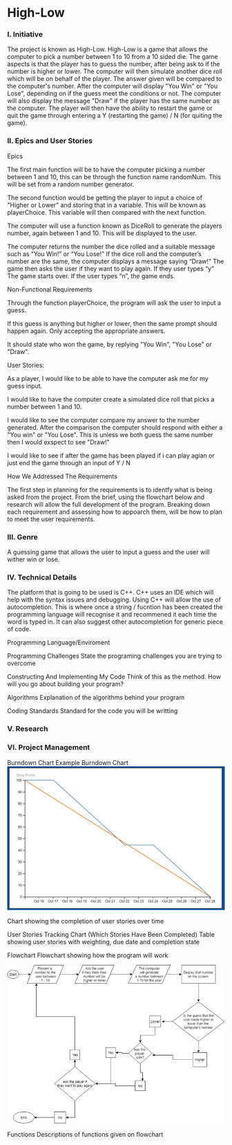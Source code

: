 # High-Low

### I. Initiative

The project is known as High-Low. High-Low is a game that allows the computer to pick a number between 1 to 10 from a 10 sided die.  The game aspects is that the player has to guess the number, after being ask to if the number is higher or lower.  The computer will then simulate another dice roll which will be on behalf of the player. The answer given will be compared to the computer's number. After the computer will display "You Win" or "You Lose", depending on if the guess meet the conditions or not. The computer will also display the message "Draw" if the player has the same number as the computer. The player will then have the ability to restart the game or quit the game through entering a Y (restarting the game) / N (for quiting the game).

### II. Epics and User Stories

Epics

The first main function will be to have the computer picking a number between 1 and 10, this can be through the function name randomNum. This will be set from a random number generator.

The second function would be getting the player to input a choice of "Higher or Lower" and storing that in a variable. This will be known as playerChoice. This variable will then compared with the next function. 

The computer will use a function known as DiceRoll to generate the players number, again between 1 and 10. This will be displayed to the user. 

The computer returns the number the dice rolled and a suitable message such as “You Win!” or “You Lose!”
If the dice roll and the computer’s number are the same, the computer displays a message saying “Draw!”
The game then asks the user if they want to play again. If they user types “y” The game starts over. If the user types “n”, the game ends.

Non-Functional Requirements

Through the function playerChoice, the program will ask the user to input a guess.

If this guess is anything but higher or lower, then the same prompt should happen again. Only accepting the appropriate answers.

It should state who won the game, by replying "You Win", "You Lose" or "Draw".


User Stories:

As a player, I would like to be able to have the computer ask me for my guess input.

I would like to have the computer create a simulated dice roll that picks a number between 1 and 10.

I would like to see the computer compare my answer to the number generated. After the comparison the computer should respond with either a "You win" or "You Lose". This is unless we both guess the same number then I would exspect to see "Draw!"

I would like to see if after the game has been played if i can play agian or just end the game through an input of Y / N

How We Addressed The Requirements

The first step in planning for the requirements is to identfy what is being asked from the project. From the brief, using the flowchart below and research will allow the full development of the program. Breaking down each requirement and assessing how to appoarch them, will be how to plan to meet the user requirements.

### III. Genre

A guessing game that allows the user to input a guess and the user will wither win or lose.

### IV. Technical Details

The platform that is going to be used is C++. C++ uses an IDE which will help with the syntax issues and debugging. Using C++ will allow the use of autocompletion. This is where once a string / fucntion has been created the programming language will recognise it and recommened it each time the word is typed in. It can also suggest other autocompletion for generic piece of code.

Programming Language/Enviroment

Programming Challenges
State the programing challenges you are trying to overcome

Constructing And Implementing My Code
Think of this as the method. How will you go about building your program?

Algorithms
Explanation of the algorithms behind your program

Coding Standards
Standard for the code you will be writting

### V. Research
### VI. Project Management
Burndown Chart
Example Burndown Chart
![](https://github.com/AoifeW123/High-Low/blob/master/Burndown.jpg)


Chart showing the completion of user stories over time

User Stories Tracking Chart (Which Stories Have Been Completed)
Table showing user stories with weighting, due date and completion state

Flowchart
Flowchart showing how the program will work

![](https://github.com/AoifeW123/High-Low/blob/master/High%20N%20Low%20FlowChart.jpg)

Functions
Descriptions of functions given on flowchart
